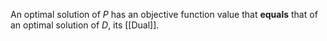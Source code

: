 An optimal solution of $P$ has an objective function value that **equals** that of an optimal solution of $D$, its [[Dual]].